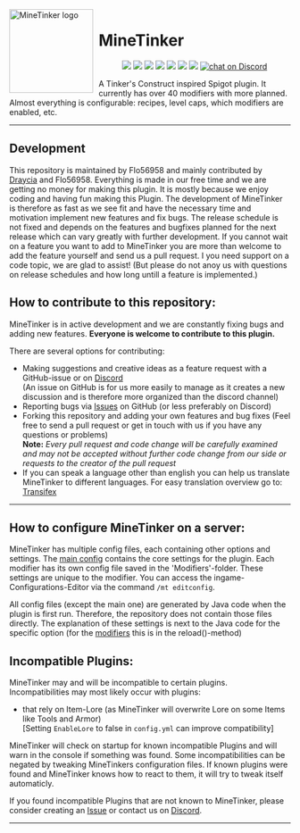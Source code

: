 <img width="150" height="150" style="float: left; margin: 0 10px 0 0;" alt="MineTinker logo" src="https://i.imgur.com/8ZFiViM.png">

# MineTinker
<p align="center">
    <a href="https://github.com/Flo56958/MineTinker" alt="Stars">
        <img src="http://githubbadges.com/star.svg?user=Flo56958&repo=MineTinker&style=flat" /></a>
    <a href="https://github.com/Flo56958/MineTinker/fork" alt="fork">
        <img src="http://githubbadges.com/fork.svg?user=Flo56958&repo=MineTinker&style=flat" /></a>
    <a href="https://github.com/Flo56958/MineTinker/graphs/contributors" alt="Contributors">
        <img src="https://img.shields.io/github/contributors/Flo56958/MineTinker" /></a>
    <a href="https://github.com/Flo56958/MineTinker/pulse" alt="Activity">
        <img src="https://img.shields.io/github/commit-activity/m/Flo56958/MineTinker" /></a>
    <a href="https://github.com/Flo56958/MineTinker/issues" alt="Issues">
        <img src="https://img.shields.io/github/issues/Flo56958/MineTinker" /></a>
    <a href="https://www.codefactor.io/repository/github/flo56958/minetinker" alt="CodeFactor">
        <img src="https://www.codefactor.io/repository/github/flo56958/minetinker/badge" /></a>
    <a href="https://travis-ci.org/Flo56958/MineTinker" alt="Build Status">
        <img src="https://travis-ci.org/Flo56958/MineTinker.svg?branch=alpha" /></a>
    <a href="https://discord.gg/ZEVNKhN">
        <img src="https://img.shields.io/discord/493806232784732181?logo=discord"
            alt="chat on Discord"></a>
</p>

A Tinker's Construct inspired Spigot plugin. It currently has over 40 modifiers with more planned. 
Almost everything is configurable: recipes, level caps, which modifiers are enabled, etc.
***

## Development
This repository is maintained by Flo56958 and mainly contributed by [Draycia](https://github.com/Draycia) and Flo56958. 
Everything is made in our free time and we are getting no money for making this plugin. It is mostly because we enjoy 
coding and having fun making this Plugin. The development of MineTinker is therefore as fast as we see fit and have the 
necessary time and motivation implement new features and fix bugs. The release schedule is not fixed and depends on the 
features and bugfixes planned for the next release which can vary greatly with further development. If you cannot wait on
a feature you want to add to MineTinker you are more than welcome to add the feature yourself and send us a pull request.
I you need support on a code topic, we are glad to assist! (But please do not anoy us with questions on release schedules
and how long untill a feature is implemented.)

## How to contribute to this repository:
MineTinker is in active development and we are constantly fixing bugs and adding new features. 
**Everyone is welcome to contribute to this plugin.**

There are several options for contributing:

- Making suggestions and creative ideas as a feature request with a GitHub-issue or on [Discord](https://discord.gg/ZEVNKhN)</br>
  (An issue on GitHub is for us more easily to manage as it creates a new discussion and is therefore more organized than the discord channel)
- Reporting bugs via [Issues](https://github.com/Flo56958/MineTinker/issues) on GitHub (or less preferably on Discord)
- Forking this repository and adding your own features and bug fixes (Feel free to send a pull request or get in touch 
  with us if you have any questions or problems)</br>
  **Note:** _Every pull request and code change will be carefully examined and may not be accepted without further code
  change from our side or requests to the creator of the pull request_
- If you can speak a language other than english you can help us translate MineTinker to different languages. For easy
  translation overview go to: [Transifex](https://www.transifex.com/flo56958/minetinker/dashboard/)
***

## How to configure MineTinker on a server:
MineTinker has multiple config files, each containing other options and settings. 
The [main config](https://github.com/Flo56958/MineTinker/blob/alpha/core/src/main/resources/config.yml) contains the core
settings for the plugin. Each modifier has its own config file saved in the 'Modifiers'-folder. These settings are unique
to the modifier. You can access the ingame-Configurations-Editor via the command ```/mt editconfig```.

All config files (except the main one) are generated by Java code when the plugin is first run. Therefore, the repository
does not contain those files directly. The explanation of these settings is next to the Java code for the specific option 
(for the [modifiers](https://github.com/Flo56958/MineTinker/tree/master/src/main/java/de/flo56958/minetinker/modifiers)
this is in the reload()-method)

## Incompatible Plugins:
MineTinker may and will be incompatible to certain plugins.</br> 
Incompatibilities may most likely occur with plugins:

- that rely on Item-Lore (as MineTinker will overwrite Lore on some Items like Tools and Armor) </br>
  [Setting ```EnableLore``` to false in ```config.yml``` can improve compatibility]

MineTinker will check on startup for known incompatible Plugins and will warn in the console if something was found. 
Some incompatibilities can be negated by tweaking MineTinkers configuration files. If known plugins were found and 
MineTinker knows how to react to them, it will try to tweak itself automaticly.

If you found incompatible Plugins that are not known to MineTinker, please consider creating an 
[Issue](https://github.com/Flo56958/MineTinker/issues) or contact us on [Discord](https://discord.gg/ZEVNKhN). 

***
